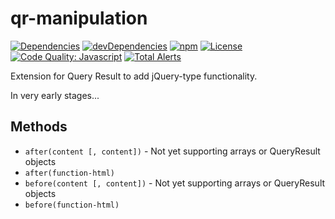 # qr-manipulation

[![Dependencies](https://img.shields.io/david/brettz9/qr-manipulation.svg)](https://david-dm.org/brettz9/qr-manipulation)
[![devDependencies](https://img.shields.io/david/dev/brettz9/qr-manipulation.svg)](https://david-dm.org/brettz9/qr-manipulation?type=dev)
[![npm](http://img.shields.io/npm/v/qr-manipulation.svg)](https://www.npmjs.com/package/qr-manipulation)
[![License](https://img.shields.io/npm/l/qr-manipulation.svg)](LICENSE-MIT)
[![Code Quality: Javascript](https://img.shields.io/lgtm/grade/javascript/g/brettz9/qr-manipulation.svg?logo=lgtm&logoWidth=18)](https://lgtm.com/projects/g/brettz9/qr-manipulation/context:javascript)
[![Total Alerts](https://img.shields.io/lgtm/alerts/g/brettz9/qr-manipulation.svg?logo=lgtm&logoWidth=18)](https://lgtm.com/projects/g/brettz9/qr-manipulation/alerts)

Extension for Query Result to add jQuery-type functionality.

In very early stages...

## Methods

- `after(content [, content])` - Not yet supporting arrays or QueryResult objects
- `after(function-html)`
- `before(content [, content])` - Not yet supporting arrays or QueryResult objects
- `before(function-html)`

